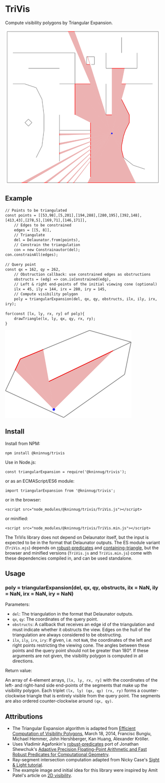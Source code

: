 TriVis
======

Compute visibility polygons by Triangular Expansion.

![Visbility polygon example](example.png)

Example
-------

	// Points to be triangulated
	const points = [[53,98],[5,201],[194,288],[280,195],[392,148],[413,43],[278,5],[169,71],[146,171]],
		// Edges to be constrained
		edges = [[5, 8]],
		// Triangulate
		del = Delaunator.from(points),
		// Constrain the triangulation
		con = new Constrainautor(del);
	con.constrainAll(edges);
	
	// Query point
	const qx = 162, qy = 262,
		// Obstruction callback: use constrained edges as obstructions
		obstructs = (edg) => con.isConstrained(edg),
		// Left & right end-points of the initial viewing cone (optional)
		ilx = 45, ily = 144, irx = 280, iry = 145,
		// Compute visibility polygon
		poly = triangularExpansion(del, qx, qy, obstructs, ilx, ily, irx, iry);
	
	for(const [lx, ly, rx, ry] of poly){
		drawTriangle(lx, ly, qx, qy, rx, ry);
	}

![Visibility polygon](strain.png)

Install
-------

Install from NPM:

	npm install @kninnug/trivis
	
Use in Node.js:

	const triangularExpansion = require('@kninnug/trivis');
	
or as an ECMAScript/ES6 module:

	import triangularExpansion from '@kninnug/trivis';

or in the browser:

	<script src="node_modules/@kninnug/trivis/TriVis.js"></script>

or minified:

	<script src="node_modules/@kninnug/trivis/TriVis.min.js"></script>

The TriVis library does not depend on Delaunator itself, but the input is
expected to be in the format that Delaunator outputs. The ES module variant
(`TriVis.mjs`) depends on [robust-predicates](https://www.npmjs.com/package/robust-predicates)
and [containing-triangle](https://www.npmjs.com/package/@kninnug/containing-triangle),
but the browser and minified versions (`TriVis.js` and `TriVis.min.js`) come
with these dependencies compiled in, and can be used standalone.

Usage
-----

### poly = triangularExpansion(del, qx, qy, obstructs, ilx = NaN, ily = NaN, irx = NaN, iry = NaN)

Parameters:

- `del`: The triangulation in the format that Delaunator outputs.
- `qx`, `qy`: The coordinates of the query point.
- `obstructs`: A callback that receives an edge id of the triangulation and must
  indicate whether it obstructs the view. Edges on the hull of the triangulation
  are always considered to be obstructing.
- `ilx`, `ily`, `irx`, `iry`: If given, i.e. not `NaN`, the coordinates of the
  left and right points restricting the viewing cone. The angles between these
  points and the query point should not be greater than 180°. If these arguments
  are not given, the visibility polygon is computed in all directions.

Return value:

An array of 4-element arrays, `[lx, ly, rx, ry]` with the coordinates of the
left- and right-hand side end-points of the segments that make up the visibility
polygon. Each triplet `(lx, ly) (qx, qy) (rx, ry)` forms a counter-clockwise
triangle that is entirely visible from the query point. The segments are also
ordered counter-clockwise around `(qx, qy)`.

Attributions
------------

- The Triangular Expansion algorithm is adapted from [Efficient Computation of
  Visibility Polygons](https://arxiv.org/abs/1403.3905), March 18, 2014,
  Francisc Bungiu, Michael Hemmer, John Hershberger, Kan Huang, Alexander Kröller.
- Uses Vladimir Agafonkin's [robust-predicates](https://github.com/mourner/robust-predicates) port
  of Jonathan Shewchuk's [Adaptive Precision Floating-Point Arithmetic and Fast Robust Predicates
  for Computational Geometry](http://www.cs.cmu.edu/~quake/robust.html).
- Ray-segment intersection computation adapted from Nicky Case's
  [Sight & Light tutorial](https://ncase.me/sight-and-light/).
- The example image and initial idea for this library were inspired by Amit
  Patel's article on [2D visibility](https://www.redblobgames.com/articles/visibility/).
